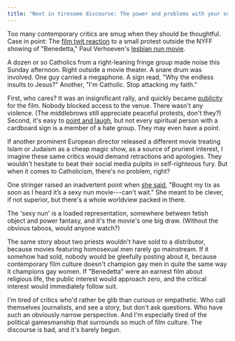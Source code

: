 ```yaml
---
title: "Next in tiresome discourse: The power and problems with your sexy nun movie"
---
```

Too many contemporary critics are smug when they should be thoughtful. Case in point: The [film twit reaction](https://twitter.com/search?q=benedetta%20protest&src=typed_query) to a small protest outside the NYFF showing of "Benedetta," Paul Verhoeven's [lesbian nun movie](https://www.youtube.com/results?search_query=verhoeven+benedetta+trailer).

A dozen or so Catholics from a right-leaning fringe group made noise this Sunday afternoon. Right outside a movie theater. A snare drum was involved. One guy carried a megaphone. A sign read, "Why the endless insults to Jesus?" Another, "I'm Catholic. Stop attacking my faith."

First, who cares? It was an insignificant rally, and quickly became [publicity](https://twitter.com/TheNYFF/status/1442193742396465155) for the film. Nobody blocked access to the venue. There wasn't any violence. (The middlebrows still appreciate peaceful protests, don't they?) Second, it's easy to [point and laugh](https://twitter.com/TomiLaffly/status/1442202169386536961), but not every spiritual person with a cardboard sign is a member of a hate group. They may even have a point.

If another prominent European director released a different movie treating Islam or Judaism as a cheap magic show, as a source of prurient interest, I imagine these same critics would demand retractions and apologies. They wouldn't hesitate to beat their social media pulpits in self-righteous fury. But when it comes to Catholicism, there's no problem, right?

One stringer raised an inadvertent point when [she said](https://twitter.com/TomiLaffly/status/1442198523198337025), "Bought my tix as soon as I heard it’s a sexy nun movie---can't wait." She meant to be clever, if not superior, but there's a whole worldview packed in there.

The 'sexy nun' is a loaded representation, somewhere between fetish object and power fantasy, and it's the movie's one big draw. (Without the obvious taboos, would anyone watch?)

The same story about two priests wouldn't have sold to a distributor, because movies featuring homosexual men rarely go mainstream. If it somehow had sold, nobody would be gleefully posting about it, because contemporary film culture doesn't champion gay men in quite the same way it champions gay women. If "Benedetta" were an earnest film about religious life, the public interest would approach zero, and the critical interest would immediately follow suit.

I'm tired of critics who'd rather be glib than curious or empathetic. Who call themselves journalists, and see a story, but don't ask questions. Who have such an obviously narrow perspective. And I'm especially tired of the political gamesmanship that surrounds so much of film culture. The discourse is bad, and it's barely begun.
